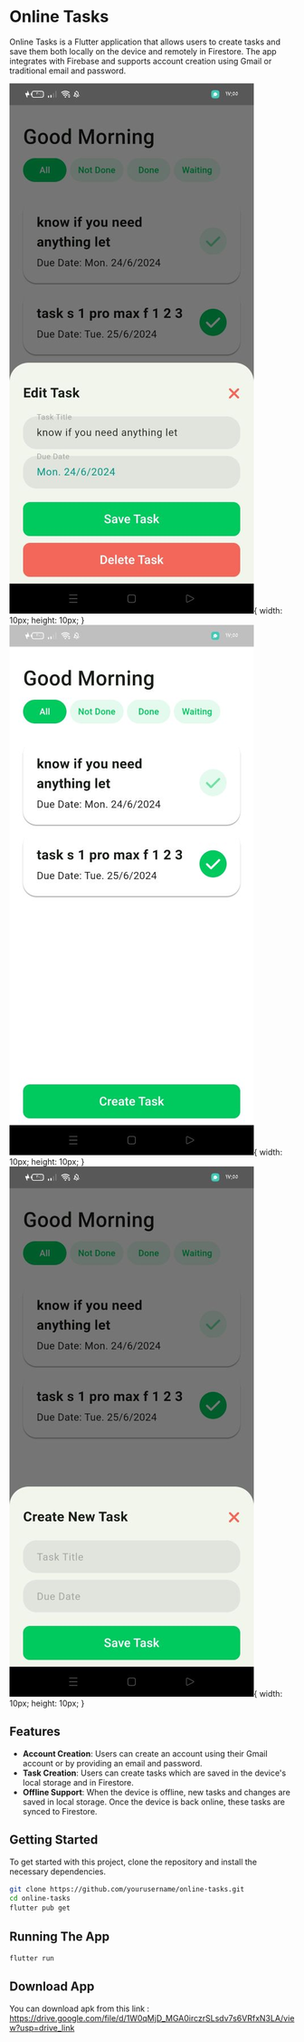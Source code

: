  # Online Tasks

Online Tasks is a Flutter application that allows users to create tasks and save them both locally on the device and remotely in Firestore. The app integrates with Firebase and supports account creation using Gmail or traditional email and password.

![alt text](https://github.com/Mohammed-AboLEneen/Online-Tasks-App/blob/main/photo1.jpg){ width: 10px; height: 10px; }
![alt text](https://github.com/Mohammed-AboLEneen/Online-Tasks-App/blob/main/photo2jpg.jpg){ width: 10px; height: 10px; }
![alt text](https://github.com/Mohammed-AboLEneen/Online-Tasks-App/blob/main/photo3.jpg){ width: 10px; height: 10px; }

## Features

- **Account Creation**: Users can create an account using their Gmail account or by providing an email and password.
- **Task Creation**: Users can create tasks which are saved in the device's local storage and in Firestore.
- **Offline Support**: When the device is offline, new tasks and changes are saved in local storage. Once the device is back online, these tasks are synced to Firestore.

## Getting Started

To get started with this project, clone the repository and install the necessary dependencies.

```bash
git clone https://github.com/yourusername/online-tasks.git
cd online-tasks
flutter pub get
```

## Running The App
```bash
flutter run
```

## Download App

You can download apk from this link : https://drive.google.com/file/d/1W0qMjD_MGA0irczrSLsdv7s6VRfxN3LA/view?usp=drive_link
